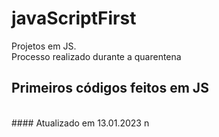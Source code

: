 # javaScriptFirst

Projetos em JS.     
Processo realizado durante a quarentena            
   
## Primeiros códigos feitos em JS         
<br> 
#### Atualizado em 13.01.2023  n
   
 
